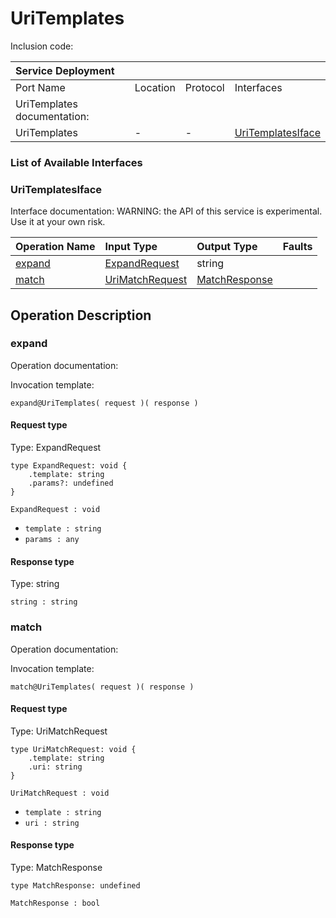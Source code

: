 <!-- markdownlint-disable -->

# UriTemplates

Inclusion code: 

| Service Deployment |  |  |  |
| :--- | :--- | :--- | :--- |
| Port Name | Location | Protocol | Interfaces |
| UriTemplates documentation: |  |  |  |
| UriTemplates | - | - | [UriTemplatesIface](uri_templates.md#UriTemplatesIface) |

### List of Available Interfaces

### UriTemplatesIface <a id="UriTemplatesIface"></a>

Interface documentation: WARNING: the API of this service is experimental. Use it at your own risk.

| Operation Name | Input Type | Output Type | Faults |
| :--- | :--- | :--- | :--- |
| [expand](uri_templates.md#expand) | [ExpandRequest](uri_templates.md#ExpandRequest) | string |  |
| [match](uri_templates.md#match) | [UriMatchRequest](uri_templates.md#UriMatchRequest) | [MatchResponse](uri_templates.md#MatchResponse) |  |

## Operation Description

### expand <a id="expand"></a>

Operation documentation:

Invocation template:

```jolie
expand@UriTemplates( request )( response )
```

#### Request type <a id="ExpandRequest"></a>

Type: ExpandRequest

```jolie
type ExpandRequest: void {
    .template: string
    .params?: undefined
}
```

`ExpandRequest : void`

* `template : string`
* `params : any`

#### Response type

Type: string

`string : string`

### match <a id="match"></a>

Operation documentation:

Invocation template:

```jolie
match@UriTemplates( request )( response )
```

#### Request type <a id="UriMatchRequest"></a>

Type: UriMatchRequest

```jolie
type UriMatchRequest: void {
    .template: string
    .uri: string
}
```

`UriMatchRequest : void`

* `template : string`
* `uri : string`

#### Response type <a id="MatchResponse"></a>

Type: MatchResponse

```jolie
type MatchResponse: undefined
```

`MatchResponse : bool`

